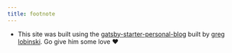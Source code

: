 ```yaml
---
title: footnote
---
```


* This site was built using the [gatsby-starter-personal-blog](https://github.com/greglobinski/gatsby-starter-personal-blog) built by [greg lobinski](https://www.greglobinski.com). Go give him some love :heart:
